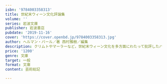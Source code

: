 ```yaml
---
isbn: '9784003358313'
title: 世紀末ウィーン文化評論集
volume: ''
series: 岩波文庫
publisher: 岩波書店
pubdate: '2019-11-16'
cover: 'https://cover.openbd.jp/9784003358313.jpg'
author: ヘルマン・バール／著 西村雅樹／編集
description: クリムトやマーラーなど，世紀末ウィーン文化を多方面にわたって批評したバール．本邦初の評論集．
price: '1200'
genre: 文庫
target: 一般
format: 文庫
content: 芸術総記

---
```

